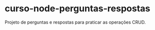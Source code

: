 # curso-node-perguntas-respostas
 Projeto de perguntas e respostas para praticar as operações CRUD.
